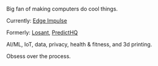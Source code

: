 Big fan of making computers do cool things. 

Currently: [Edge Impulse](https://edgeimpulse.com/)

Formerly: [Losant](https://losant.com), [PredictHQ](https://predicthq.com)

AI/ML, IoT, data, privacy, health & fitness, and 3d printing. 

Obsess over the process.
